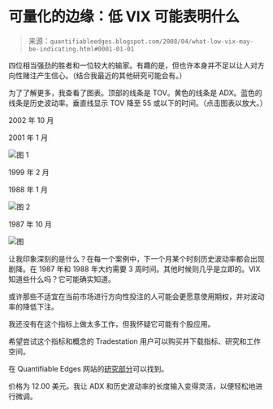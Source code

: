 <!--yml

类别：未分类

日期：2024-05-18 08:28:44

-->

# 可量化的边缘：低 VIX 可能表明什么

> 来源：`quantifiableedges.blogspot.com/2008/04/what-low-vix-may-be-indicating.html#0001-01-01`

四位相当强劲的胜者和一位较大的输家。有趣的是，但也许本身并不足以让人对方向性赌注产生信心。（结合我最近的其他研究可能会有。）

为了了解更多，我查看了图表。顶部的线条是 TOV。黄色的线条是 ADX。蓝色的线条是历史波动率。垂直线显示 TOV 降至 55 或以下的时间。（点击图表以放大。）

2002 年 10 月

2001 年 1 月

![图 1](https://blogger.googleusercontent.com/img/b/R29vZ2xl/AVvXsEgDpGIkye0fZ9qT8aBZ6SGvVG5uCypmUowzjpwa-reT4mzWAkTqsL3Zv9EBBXIVkf3yWoWH1JMUDjc-63pu__KJwBwfO5AWD1TIBmkS_t72LXR5bEwz2javr7boL0McFr0TjXSdCSa0miQ/s1600-h/2008-4-4+Jan+01.jpg)

1999 年 2 月

1988 年 1 月

![图 2](https://blogger.googleusercontent.com/img/b/R29vZ2xl/AVvXsEjeO8q6HaTFBjpyESop1yjUF2-WKqYP4uI9lQQojnjLr9i7kIrBS7jhyHTJmQVBwpyH-tyOcnH7qNxZgyFVGp1Nw0K0oKTtWPoT61r4hgknW0jfzyTAM6NE2G0uinRyI5J1azZqmJnepLk/s1600-h/2008-4-4+jan+88.jpg)

1987 年 10 月

![图](https://blogger.googleusercontent.com/img/b/R29vZ2xl/AVvXsEj1WoX2Lqu6hUpmFM85scSzAptp1lZiGiy28LQuDAzOlrgZ-Dy7fWoT7EjQ4-lhPF6cpPzOu4zLv6m_aMSSNZP1X62R6F2r8cAhCNOWIm7Ep4lL0slARl3kNbROeIJM62b0g4rBemc70qA/s1600-h/2008-4-4+oct+87.jpg)

让我印象深刻的是什么？在每一个案例中，下一个月某个时刻历史波动率都会出现剧降。在 1987 年和 1988 年大约需要 3 周时间。其他时候则几乎是立即的。VIX 知道些什么吗？它可能确实知道。

或许那些不适宜在当前市场进行方向性投注的人可能会更愿意使用期权，并对波动率的降低下注。

我还没有在这个指标上做太多工作，但我怀疑它可能有个股应用。

希望尝试这个指标和概念的 Tradestation 用户可以购买并下载指标、研究和工作空间。

在 Quantifiable Edges 网站的[研究部分](http://www.quantifiableedges.com/studies.html)可以找到。

价格为 12.00 美元。我让 ADX 和历史波动率的长度输入变得灵活，以便轻松地进行微调。
